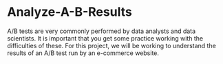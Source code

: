 # Analyze-A-B-Results
A/B tests are very commonly performed by data analysts and data scientists. It is important that you get some practice working with the difficulties of these. For this project, we will be working to understand the results of an A/B test run by an e-commerce website.
